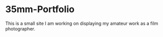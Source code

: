 # 35mm-Portfolio
This is a small site I am working on displaying my amateur work as a film photographer. 
